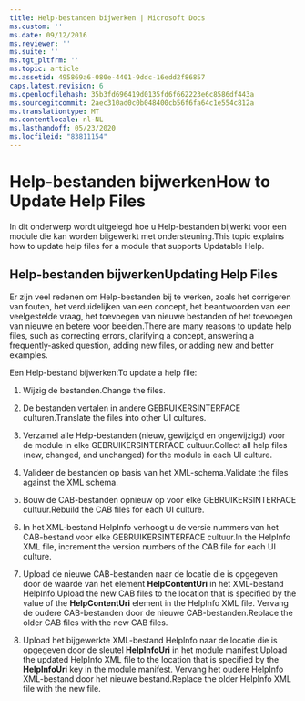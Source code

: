 ```yaml
---
title: Help-bestanden bijwerken | Microsoft Docs
ms.custom: ''
ms.date: 09/12/2016
ms.reviewer: ''
ms.suite: ''
ms.tgt_pltfrm: ''
ms.topic: article
ms.assetid: 495869a6-080e-4401-9ddc-16edd2f86857
caps.latest.revision: 6
ms.openlocfilehash: 35b3fd696419d0135fd6f662223e6c8586df443a
ms.sourcegitcommit: 2aec310ad0c0b048400cb56f6fa64c1e554c812a
ms.translationtype: MT
ms.contentlocale: nl-NL
ms.lasthandoff: 05/23/2020
ms.locfileid: "83811154"
---
```

# <a name="how-to-update-help-files"></a><span data-ttu-id="3e976-102">Help-bestanden bijwerken</span><span class="sxs-lookup"><span data-stu-id="3e976-102">How to Update Help Files</span></span>

<span data-ttu-id="3e976-103">In dit onderwerp wordt uitgelegd hoe u Help-bestanden bijwerkt voor een module die kan worden bijgewerkt met ondersteuning.</span><span class="sxs-lookup"><span data-stu-id="3e976-103">This topic explains how to update help files for a module that supports Updatable Help.</span></span>

## <a name="updating-help-files"></a><span data-ttu-id="3e976-104">Help-bestanden bijwerken</span><span class="sxs-lookup"><span data-stu-id="3e976-104">Updating Help Files</span></span>

<span data-ttu-id="3e976-105">Er zijn veel redenen om Help-bestanden bij te werken, zoals het corrigeren van fouten, het verduidelijken van een concept, het beantwoorden van een veelgestelde vraag, het toevoegen van nieuwe bestanden of het toevoegen van nieuwe en betere voor beelden.</span><span class="sxs-lookup"><span data-stu-id="3e976-105">There are many reasons to update help files, such as correcting errors, clarifying a concept, answering a frequently-asked question, adding new files, or adding new and better examples.</span></span>

<span data-ttu-id="3e976-106">Een Help-bestand bijwerken:</span><span class="sxs-lookup"><span data-stu-id="3e976-106">To update a help file:</span></span>

1. <span data-ttu-id="3e976-107">Wijzig de bestanden.</span><span class="sxs-lookup"><span data-stu-id="3e976-107">Change the files.</span></span>

2. <span data-ttu-id="3e976-108">De bestanden vertalen in andere GEBRUIKERSINTERFACE culturen.</span><span class="sxs-lookup"><span data-stu-id="3e976-108">Translate the files into other UI cultures.</span></span>

3. <span data-ttu-id="3e976-109">Verzamel alle Help-bestanden (nieuw, gewijzigd en ongewijzigd) voor de module in elke GEBRUIKERSINTERFACE cultuur.</span><span class="sxs-lookup"><span data-stu-id="3e976-109">Collect all help files (new, changed, and unchanged) for the module in each UI culture.</span></span>

4. <span data-ttu-id="3e976-110">Valideer de bestanden op basis van het XML-schema.</span><span class="sxs-lookup"><span data-stu-id="3e976-110">Validate the files against the XML schema.</span></span>

5. <span data-ttu-id="3e976-111">Bouw de CAB-bestanden opnieuw op voor elke GEBRUIKERSINTERFACE cultuur.</span><span class="sxs-lookup"><span data-stu-id="3e976-111">Rebuild the CAB files for each UI culture.</span></span>

6. <span data-ttu-id="3e976-112">In het XML-bestand HelpInfo verhoogt u de versie nummers van het CAB-bestand voor elke GEBRUIKERSINTERFACE cultuur.</span><span class="sxs-lookup"><span data-stu-id="3e976-112">In the HelpInfo XML file, increment the version numbers of the CAB file for each UI culture.</span></span>

7. <span data-ttu-id="3e976-113">Upload de nieuwe CAB-bestanden naar de locatie die is opgegeven door de waarde van het element **HelpContentUri** in het XML-bestand HelpInfo.</span><span class="sxs-lookup"><span data-stu-id="3e976-113">Upload the new CAB files to the location that is specified by the value of the **HelpContentUri** element in the HelpInfo XML file.</span></span> <span data-ttu-id="3e976-114">Vervang de oudere CAB-bestanden door de nieuwe CAB-bestanden.</span><span class="sxs-lookup"><span data-stu-id="3e976-114">Replace the older CAB files with the new CAB files.</span></span>

8. <span data-ttu-id="3e976-115">Upload het bijgewerkte XML-bestand HelpInfo naar de locatie die is opgegeven door de sleutel **HelpInfoUri** in het module manifest.</span><span class="sxs-lookup"><span data-stu-id="3e976-115">Upload the updated HelpInfo XML file to the location that is specified by the **HelpInfoUri** key in the module manifest.</span></span> <span data-ttu-id="3e976-116">Vervang het oudere HelpInfo XML-bestand door het nieuwe bestand.</span><span class="sxs-lookup"><span data-stu-id="3e976-116">Replace the older HelpInfo XML file with the new file.</span></span>

